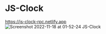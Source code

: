 # JS-Clock
https://js-clock-rpc.netlify.app
![Screenshot 2022-11-18 at 01-52-24 JS-Clock](https://user-images.githubusercontent.com/106545681/202584694-5ff74edc-bbcf-460b-bf52-433d01262e0a.png)
